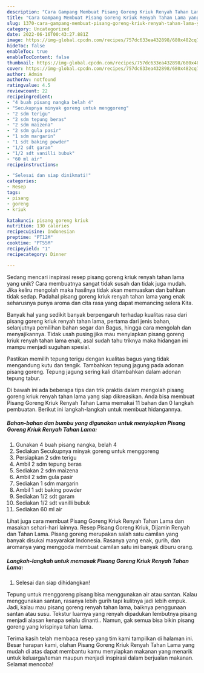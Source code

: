 ```yaml
---
description: "Cara Gampang Membuat Pisang Goreng Kriuk Renyah Tahan Lama yang Mantap"
title: "Cara Gampang Membuat Pisang Goreng Kriuk Renyah Tahan Lama yang Mantap"
slug: 1370-cara-gampang-membuat-pisang-goreng-kriuk-renyah-tahan-lama-yang-mantap
category: Uncategorized
date: 2022-06-16T00:43:27.881Z
image: https://img-global.cpcdn.com/recipes/757dc633ea432898/680x482cq70/pisang-goreng-kriuk-renyah-tahan-lama-foto-resep-utama.jpg
hideToc: false
enableToc: true
enableTocContent: false
thumbnail: https://img-global.cpcdn.com/recipes/757dc633ea432898/680x482cq70/pisang-goreng-kriuk-renyah-tahan-lama-foto-resep-utama.jpg
cover: https://img-global.cpcdn.com/recipes/757dc633ea432898/680x482cq70/pisang-goreng-kriuk-renyah-tahan-lama-foto-resep-utama.jpg
author: Admin
authorAv: notfound
ratingvalue: 4.5
reviewcount: 22
recipeingredient:
- "4 buah pisang nangka belah 4"
- "Secukupnya minyak goreng untuk menggoreng"
- "2 sdm terigu"
- "2 sdm tepung beras"
- "2 sdm maizena"
- "2 sdm gula pasir"
- "1 sdm margarin"
- "1 sdt baking powder"
- "1/2 sdt garam"
- "1/2 sdt vanilli bubuk"
- "60 ml air"
recipeinstructions:

- "Selesai dan siap dinikmati!"
categories:
- Resep
tags:
- pisang
- goreng
- kriuk

katakunci: pisang goreng kriuk 
nutrition: 130 calories
recipecuisine: Indonesian
preptime: "PT12M"
cooktime: "PT55M"
recipeyield: "1"
recipecategory: Dinner

---
```





Sedang mencari inspirasi resep pisang goreng kriuk renyah tahan lama yang unik? Cara membuatnya sangat tidak susah dan tidak juga mudah. Jika keliru mengolah maka hasilnya tidak akan memuaskan dan bahkan tidak sedap. Padahal pisang goreng kriuk renyah tahan lama yang enak seharusnya punya aroma dan cita rasa yang dapat memancing selera Kita.





Banyak hal yang sedikit banyak berpengaruh terhadap kualitas rasa dari pisang goreng kriuk renyah tahan lama, pertama dari jenis bahan, selanjutnya pemilihan bahan segar dan Bagus, hingga cara mengolah dan menyajikannya. Tidak usah pusing jika mau menyiapkan pisang goreng kriuk renyah tahan lama enak,      asal sudah tahu triknya maka hidangan ini mampu menjadi suguhan spesial.














Pastikan memilih tepung terigu dengan kualitas bagus yang tidak mengandung kutu dan tengik. Tambahkan tepung jagung pada adonan pisang goreng. Tepung jagung sering kali ditambahkan dalam adonan tepung tabur.






Di bawah ini ada beberapa tips dan trik praktis dalam mengolah pisang goreng kriuk renyah tahan lama yang siap dikreasikan. Anda bisa membuat Pisang Goreng Kriuk Renyah Tahan Lama memakai 11 bahan dan 0 langkah pembuatan. Berikut ini langkah-langkah untuk membuat hidangannya.

<!--inarticleads1-->

##### Bahan-bahan dan bumbu yang digunakan untuk menyiapkan Pisang Goreng Kriuk Renyah Tahan Lama:

1. Gunakan 4 buah pisang nangka, belah 4
1. Sediakan Secukupnya minyak goreng untuk menggoreng
1. Persiapkan 2 sdm terigu
1. Ambil 2 sdm tepung beras
1. Sediakan 2 sdm maizena
1. Ambil 2 sdm gula pasir
1. Sediakan 1 sdm margarin
1. Ambil 1 sdt baking powder
1. Sediakan 1/2 sdt garam
1. Sediakan 1/2 sdt vanilli bubuk
1. Sediakan 60 ml air


Lihat juga cara membuat Pisang Goreng Kriuk Renyah Tahan Lama dan masakan sehari-hari lainnya. Resep Pisang Goreng Kriuk, Dijamin Renyah dan Tahan Lama. Pisang goreng merupakan salah satu camilan yang banyak disukai masyarakat Indonesia. Rasanya yang enak, gurih, dan aromanya yang menggoda membuat camilan satu ini banyak diburu orang. 

<!--inarticleads2-->

##### Langkah-langkah untuk memasak Pisang Goreng Kriuk Renyah Tahan Lama:


1. Selesai dan siap dihidangkan!

Tepung untuk menggoreng pisang bisa menggunakan air atau santan. Kalau menggunakan santan, rasanya lebih gurih tapi kulitnya jadi lebih empuk. Jadi, kalau mau pisang goreng renyah tahan lama, baiknya penggunaan santan atau susu. Tekstur luarnya yang renyah dipadukan lembutnya pisang menjadi alasan kenapa selalu dinanti.. Namun, gak semua bisa bikin pisang goreng yang krispinya tahan lama. 

Terima kasih telah membaca resep yang tim kami tampilkan di halaman ini. Besar harapan kami, olahan Pisang Goreng Kriuk Renyah Tahan Lama yang mudah di atas dapat membantu kamu menyiapkan makanan yang menarik untuk keluarga/teman maupun menjadi inspirasi dalam berjualan makanan. Selamat mencoba!
